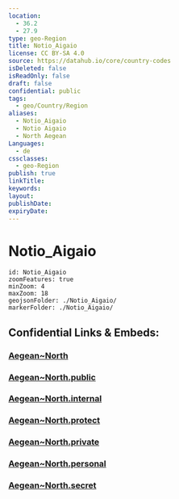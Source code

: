 ```yaml
---
location:
  - 36.2
  - 27.9
type: geo-Region
title: Notio_Aigaio
license: CC BY-SA 4.0
source: https://datahub.io/core/country-codes
isDeleted: false
isReadOnly: false
draft: false
confidential: public
tags:
  - geo/Country/Region
aliases:
  - Notio_Aigaio
  - Notio Aigaio
  - North Aegean
Languages:
  - de
cssclasses:
  - geo-Region
publish: true
linkTitle: 
keywords: 
layout: 
publishDate: 
expiryDate:
---
```


# Notio_Aigaio

```leaflet
id: Notio_Aigaio
zoomFeatures: true 
minZoom: 4 
maxZoom: 18
geojsonFolder: ./Notio_Aigaio/
markerFolder: ./Notio_Aigaio/
```


## Confidential Links & Embeds: 

### [Aegean~North](/_Standards/Earth/Continent/Europe/Europe~South/Greece/Regions-Greek/Aegean~North.md) 

### [Aegean~North.public](/_public/Earth/Continent/Europe/Europe~South/Greece/Regions-Greek/Aegean~North.public.md) 

### [Aegean~North.internal](/_internal/Earth/Continent/Europe/Europe~South/Greece/Regions-Greek/Aegean~North.internal.md) 

### [Aegean~North.protect](/_protect/Earth/Continent/Europe/Europe~South/Greece/Regions-Greek/Aegean~North.protect.md) 

### [Aegean~North.private](/_private/Earth/Continent/Europe/Europe~South/Greece/Regions-Greek/Aegean~North.private.md) 

### [Aegean~North.personal](/_personal/Earth/Continent/Europe/Europe~South/Greece/Regions-Greek/Aegean~North.personal.md) 

### [Aegean~North.secret](/_secret/Earth/Continent/Europe/Europe~South/Greece/Regions-Greek/Aegean~North.secret.md)

